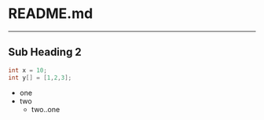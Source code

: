 # README.md
***
## Sub Heading 2

``` java
int x = 10;
int y[] = [1,2,3];
```
- one
- two
  - two..one
